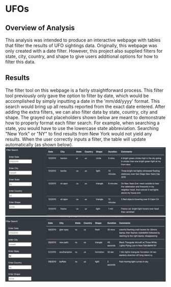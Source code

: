 # UFOs

## Overview of Analysis
This analysis was intended to produce an interactive webpage with tables that filter the results of UFO sightings data. Originally, this webpage was only created with a date filter. However, this project also supplied filters for state, city, country, and shape to give users additional options for how to filter this data.  

## Results
The filter tool on this webpage is a fairly straightforward process. This filter tool previously only gave the option to filter by date, which would be accomplished by simply inputting a date in the 'mm/dd/yyyy' format. This search would bring up all results reported from the exact date entered. After adding the extra filters, we can also filter data by state, country, city and shape. The grayed out placeholders shown below are meant to demonstrate how to properly format each filter search. For example, when searching a state, you would have to use the lowercase state abbreviation. Searching "New York" or "NY" to find results from New York would not yield any results. When the user correctly inputs a filter, the table will update automatically (as shown below). 
![UFOfilters](resources/UFOfilters.png)
![UFO-NY](resources/UFO-NY.png)
